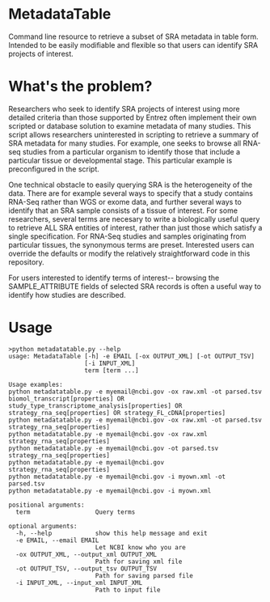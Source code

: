 # MetadataTable
Command line resource to retrieve a subset of SRA metadata in table form.  Intended to be easily modifiable and flexible so that users can identify SRA projects of interest.

# What's the problem?
Researchers who seek to identify SRA projects of interest using more detailed criteria than those supported by Entrez often implement their own scripted or database solution to examine metadata of many studies.  This script allows researchers uninterested in scripting to retrieve a summary of SRA metadata for many studies.  For example, one seeks to browse all RNA-seq studies from a particular organism to identify those that include a particular tissue or developmental stage.  This particular example is preconfigured in the script.  

One technical obstacle to easily querying SRA is the heterogeneity of the data.  There are for example several ways to specify that a study contains RNA-Seq rather than WGS or exome data, and further several ways to identify that an SRA sample consists of a tissue of interest.  For some researchers, several terms are necesary to write a biologically useful query to retrieve ALL SRA entities of interest, rather than just those which satisfy a single specification.  For RNA-Seq studies and samples originating from particular tissues, the synonymous terms are preset.  Interested users can override the defaults or modify the relatively straightforward code in this repository.  

For users interested to identify terms of interest-- browsing the SAMPLE_ATTRIBUTE fields of selected SRA records is often a useful way to identify how studies are described.


# Usage
```
>python metadatatable.py --help
usage: MetadataTable [-h] -e EMAIL [-ox OUTPUT_XML] [-ot OUTPUT_TSV]
                     [-i INPUT_XML]
                     term [term ...]

Usage examples:
python metadatatable.py -e myemail@ncbi.gov -ox raw.xml -ot parsed.tsv biomol_transcript[properties] OR study_type_transcriptome_analysis[properties] OR strategy_rna_seq[properties] OR strategy_FL_cDNA[properties]
python metadatatable.py -e myemail@ncbi.gov -ox raw.xml -ot parsed.tsv strategy_rna_seq[properties]
python metadatatable.py -e myemail@ncbi.gov -ox raw.xml strategy_rna_seq[properties]
python metadatatable.py -e myemail@ncbi.gov -ot parsed.tsv strategy_rna_seq[properties]
python metadatatable.py -e myemail@ncbi.gov strategy_rna_seq[properties]
python metadatatable.py -e myemail@ncbi.gov -i myown.xml -ot parsed.tsv
python metadatatable.py -e myemail@ncbi.gov -i myown.xml

positional arguments:
  term                  Query terms

optional arguments:
  -h, --help            show this help message and exit
  -e EMAIL, --email EMAIL
                        Let NCBI know who you are
  -ox OUTPUT_XML, --output_xml OUTPUT_XML
                        Path for saving xml file
  -ot OUTPUT_TSV, --output_tsv OUTPUT_TSV
                        Path for saving parsed file
  -i INPUT_XML, --input_xml INPUT_XML
                        Path to input file
```
